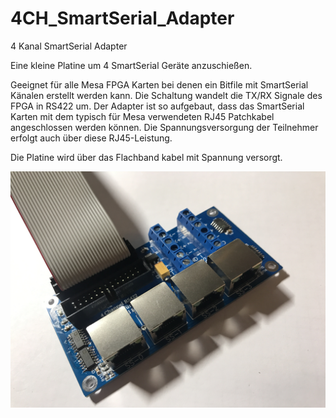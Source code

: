 # 4CH_SmartSerial_Adapter
  
  
4 Kanal SmartSerial Adapter

Eine kleine Platine um 4 SmartSerial Geräte anzuschießen.

Geeignet für alle Mesa FPGA Karten bei denen ein Bitfile mit SmartSerial Känalen erstellt werden kann. Die Schaltung wandelt die TX/RX Signale des FPGA in RS422 um. Der Adapter ist so aufgebaut, dass das SmartSerial Karten mit dem typisch für Mesa verwendeten RJ45 Patchkabel angeschlossen werden können. Die Spannungsversorgung der Teilnehmer erfolgt auch über diese RJ45-Leistung.

Die Platine wird über das Flachband kabel mit Spannung versorgt.


![This is an image](/Bilder/IMG_20220616_163312.JPG)
